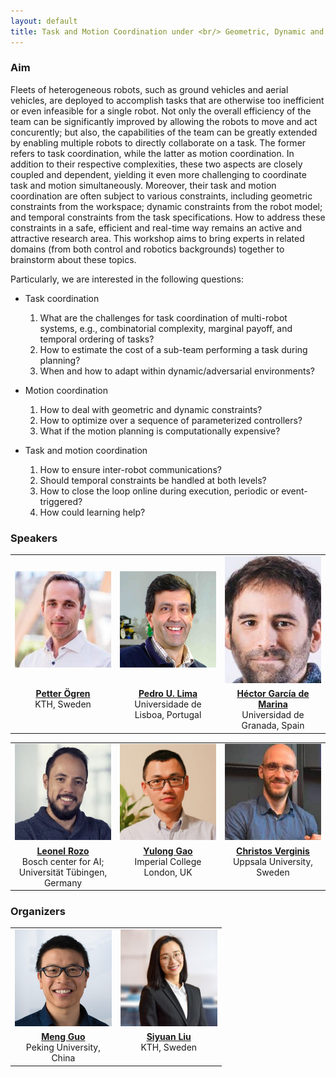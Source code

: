 ```yaml
---
layout: default
title: Task and Motion Coordination under <br/> Geometric, Dynamic and <br/> Temporal Constraints (TMC+X)
---
```


### Aim

Fleets of heterogeneous robots, such as ground vehicles and aerial vehicles, are deployed to accomplish tasks that are otherwise too inefficient or even infeasible for a single robot. Not only the overall efficiency of the team can be significantly improved by allowing the robots to move and act concurently; but also, the capabilities of the team can be greatly extended by enabling multiple robots to directly collaborate on a task. The former refers to task coordination, while the latter as motion coordination. In addition to their respective complexities, these two aspects are closely coupled and dependent, yielding it even more challenging to coordinate task and motion simultaneously. Moreover, their task and motion coordination are often subject to various constraints, including geometric constraints from the workspace; dynamic constraints from the robot model; and temporal constraints from the task specifications. How to address these constraints in a safe, efficient and real-time way remains an active and attractive research area. This workshop aims to bring experts in related domains (from both control and robotics backgrounds) together to brainstorm about these topics.

Particularly, we are interested in the following questions:

- Task coordination
    1. What are the challenges for task coordination of multi-robot systems, e.g., combinatorial complexity, marginal payoff, and temporal ordering of tasks?
    2. How to estimate the cost of a sub-team performing a task during planning?
    3. When and how to adapt within dynamic/adversarial environments?

- Motion coordination
    1. How to deal with geometric and dynamic constraints?
    2. How to optimize over a sequence of parameterized controllers?
    3. What if the motion planning is computationally expensive?

- Task and motion coordination
    1. How to ensure inter-robot communications?
    2. Should temporal constraints be handled at both levels?
    3. How to close the loop online during execution, periodic or event-triggered?
    4. How could learning help?




### Speakers

<table style="width: 100%;">
  <tr>
    <td width="30%" style="text-align: center; vertical-align: middle; border: none;" >
        <img src="docs/assets/images/speakers/petter.png" alt= "">
    </td>
    <td width="30%" style="text-align: center; vertical-align: middle; border: none;" >
        <img src="docs/assets/images/speakers/pedro.png" alt= "">
    </td>
    <td width="30%" style="text-align: center; vertical-align: middle; border: none;">
        <img src="docs/assets/images/speakers/hector.png" alt= "" >
    </td>
  </tr>
  <tr>
    <td style="text-align: center; vertical-align: top; border: none;">
	  <a href="https://www.kth.se/profile/petter" target="_blank">
	  <b>Petter Ögren</b> </a>
	  <br>KTH, Sweden </td>
  <td style="text-align: center; vertical-align: top; border: none;">
	  <a href="http://users.isr.ist.utl.pt/~pal/index.html" target="_blank">
	  <b>Pedro U. Lima</b>   </a>
	  <br>Universidade de Lisboa, Portugal</td>
    <td style="text-align: center; vertical-align: top; border: none;">
	<a href="https://www.swarmsystemslab.eu" target="_blank">
	<b>Héctor García de Marina</b> 	      </a>
	<br>Universidad de Granada, Spain</td>
  </tr>
</table>

<table style="width: 100%;">
  <tr>
    <td width="30%" style="text-align: center; vertical-align: middle; border: none;" >
        <img src="docs/assets/images/speakers/rozo.png" alt= "">
    </td>
        <td width="30%" style="text-align: center; vertical-align: middle; border: none;">
        <img src="docs/assets/images/speakers/yulong.png" alt= "" >
    </td>
    <td width="30%" style="text-align: center; vertical-align: middle; border: none;" >
        <img src="docs/assets/images/speakers/chris.png" alt= "">
    </td>
  </tr>
  <tr>
    <td style="text-align: center; vertical-align: top; border: none;">
	<a href="https://leonelrozo.weebly.com" target="_blank">
	<b>Leonel Rozo</b> </a>
	<br>Bosch center for AI; Universität Tübingen, Germany </td>
    <td style="text-align: center; vertical-align: top; border: none;">
	<a href="https://sites.google.com/view/yulongg/home" target="_blank">
	<b>Yulong Gao</b> 	      </a>
	<br>Imperial College London, UK</td>
    <td style="text-align: center; vertical-align: top; border: none;">
	<a href="https://cverginis.github.io" target="_blank">
	<b>Christos Verginis</b> </a>
	<br>Uppsala University, Sweden </td>
  </tr>
</table>




### Organizers


<table style="width: 67%;">
  <tr>
    <td width="30%" style="text-align: center; vertical-align: middle; border: none;" >
        <img src="docs/assets/images/meng.png" alt= "" >
    </td>
    <td width="30%" style="text-align: center; vertical-align: middle; border: none;">
        <img src="docs/assets/images/siyuan.png" alt= "" >
    </td>
  </tr>
  <tr>
    <td style="text-align: center; vertical-align: top; border: none;">
    <a href="https://mengguo.github.io/personal_site/" target="_blank"><b>Meng Guo</b></a>
    <br>Peking University, China</td>
    <td style="text-align: center; vertical-align: top; border: none;">
    <a href="https://si-yuan-liu.github.io" target="_blank">
    <b>Siyuan Liu</b></a><br>KTH, Sweden</td>
  </tr>
</table>


<style>
    h1,h2 {
        line-height:1.2;
    }
    header {
      margin:0px;
    }
    .btn {
      margin-top:0em;
      margin-bottom:-1em;
    }
    .project-tagline {
      margin-top:0.5em;
      margin-bottom:0.8em;
    }
    @media screen and (min-width: 64em) { .page-header { padding: 2.5rem 0rem; } }
    @media screen and (min-width: 42em) and (max-width: 64em) { .page-header { padding: 1.5rem 0rem; } }
    @media screen and (max-width: 42em) { .page-header { padding: 1rem 0rem; } }
</style>
